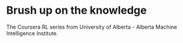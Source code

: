 # Brush up on the knowledge
The Coursera RL series from University of Alberta - Alberta Machine Intelligence Institute.
